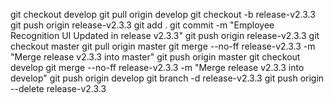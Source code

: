 git checkout develop
git pull origin develop
git checkout -b release-v2.3.3
git push origin release-v2.3.3
git add .
git commit -m "Employee Recognition UI Updated in release v2.3.3"
git push origin release-v2.3.3
git checkout master
git pull origin master
git merge --no-ff release-v2.3.3 -m "Merge release v2.3.3 into master"
git push origin master
git checkout develop
git merge --no-ff release-v2.3.3 -m "Merge release v2.3.3 into develop"
git push origin develop
git branch -d release-v2.3.3
git push origin --delete release-v2.3.3
